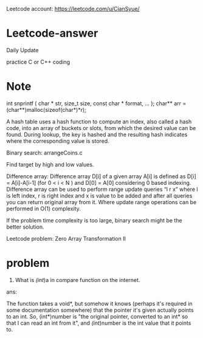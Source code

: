 Leetcode account: https://leetcode.com/u/CianSyue/

# Leetcode-answer
Daily Update 

practice C or C++ coding

# Note
int snprintf ( char * str, size_t size, const char * format, ... );
char** arr = (char**)malloc(sizeof(char*)*r);

A hash table uses a hash function to compute an index, also called a hash code, into an array of buckets or slots, from which the desired value can be found. During lookup, the key is hashed and the resulting hash indicates where the corresponding value is stored.

Binary search: arrangeCoins.c

Find target by high and low values.

Difference array: Difference array D[i] of a given array A[i] is defined as D[i] = A[i]-A[i-1] (for 0 < i < N ) and D[0] = A[0] considering 0 based indexing. Difference array can be used to perform range update queries “l r x” where l is left index, r is right index and x is value to be added and after all queries you can return original array from it. Where update range operations can be performed in O(1) complexity.

If the problem time complexity is too large, binary search might be the better solution.

Leetcode problem: Zero Array Transformation II

# problem

1. What is *(int*)a in compare function on the internet.

  ans:

  The function takes a void*, but somehow it knows (perhaps it's required in some documentation somewhere) that the pointer it's given actually points to an int.
  So, (int*)number is "the original pointer, converted to an int* so that I can read an int from it", and *(int*)number is the int value that it points to.
  
